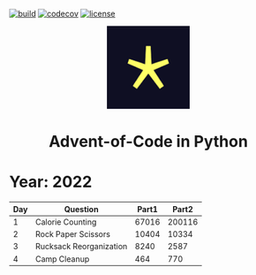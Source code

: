 <div align="left">

[![build](https://github.com/amirhessam88/advent-of-code/actions/workflows/ci.yml/badge.svg)](https://github.com/amirhessam88/advent-of-code/actions/workflows/ci.yml)
[![codecov](https://codecov.io/gh/amirhessam88/advent-of-code/branch/master/graph/badge.svg?token=52TV7OGJOA)](https://codecov.io/gh/amirhessam88/advent-of-code)
[![license](https://img.shields.io/github/license/amirhessam88/advent-of-code)](https://github.com/amirhessam88/advent-of-code/blob/master/LICENSE/)

</div>

<p align="center">
  <a href="https://adventofcode.com">
    <img src="assets/logo.png" width="150"></img>
  </a>
</p>


<div align="center">
<h1 align="center">Advent-of-Code in Python</h1>
</div>

# Year: 2022

| Day | Question                | Part1 | Part2  |
| --- | ----------------------- | ----- | ------ |
| 1   | Calorie Counting        | 67016 | 200116 |
| 2   | Rock Paper Scissors     | 10404 | 10334  |
| 3   | Rucksack Reorganization | 8240  | 2587   |
| 4   | Camp Cleanup            | 464   | 770    |


